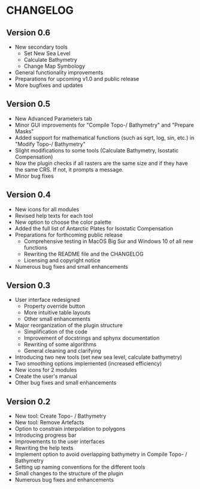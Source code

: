 CHANGELOG
===========
Version 0.6
------------
* New secondary tools
    * Set New Sea Level
    * Calculate Bathymetry
    * Change Map Symbology
* General functionality improvements
* Preparations for upcoming v1.0 and public release
* More bugfixes and updates


Version 0.5
--------------
* New Advanced Parameters tab
* Minor GUI improvements for "Compile Topo-/ Bathymetry" and "Prepare Masks"
* Added support for mathematical functions (such as sqrt, log, sin, etc.) in "Modify Topo-/ Bathymetry"
* Slight modifications to some tools (Calculate Bathymetry, Isostatic Compensation)
* Now the plugin checks if all rasters are the same size and if they have the same CRS. If not, it prompts a message.
* Minor bug fixes

Version 0.4
-----------
* New icons for all modules
* Revised help texts for each tool
* New option to choose the color palette
* Added the full list of Antarctic Plates for Isostatic Compensation
* Preparations for forthcoming public release
     * Comprehensive testing in MacOS Big Sur and Windows 10 of all new functions
     * Rewriting the README file and the CHANGELOG
     * Licensing and copyright notice
* Numerous bug fixes and small enhancements

Version 0.3
------------
* User interface redesigned
     * Property override button
     * More intuitive table layouts
     * Other small enhancements
* Major reorganization of the plugin structure
     * Simplification of the code
     * Improvement of docstrings and sphynx documentation
     * Rewriting of some algorithms
     * General cleaning and clarifying
* Introducing two new tools (set new sea level, calculate bathymetry)
* Two smoothing options implemented (increased efficiency)
* New icons for 2 modules
* Create the user's manual
* Other bug fixes and small enhancements


Version 0.2
-------------
* New tool: Create Topo- / Bathymetry 
* New tool: Remove Artefacts
* Option to constrain interpolation to polygons
* Introducing progress bar
* Improvements to the user interfaces
* Rewriting the help texts
* Implement option to avoid overlapping bathymetry in Compile Topo- / Bathymetry
* Setting up naming conventions for the different tools
* Small changes to the structure of the plugin
* Numerous bug fixes and enhancements
